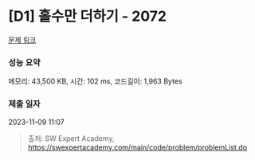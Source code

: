 # [D1] 홀수만 더하기 - 2072 

[문제 링크](https://swexpertacademy.com/main/code/problem/problemDetail.do?contestProbId=AV5QSEhaA5sDFAUq) 

### 성능 요약

메모리: 43,500 KB, 시간: 102 ms, 코드길이: 1,963 Bytes

### 제출 일자

2023-11-09 11:07



> 출처: SW Expert Academy, https://swexpertacademy.com/main/code/problem/problemList.do